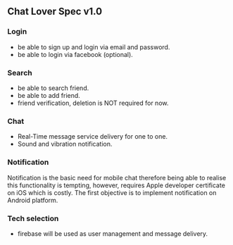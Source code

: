 ## Chat Lover Spec v1.0

### Login
- be able to sign up and login via email and password.
- be able to login via facebook (optional).

### Search
- be able to search friend. 
- be able to add friend.
- friend verification, deletion is NOT required for now.

### Chat

- Real-Time message service delivery for one to one.
- Sound and vibration notification.

### Notification
Notification is the basic need for mobile chat therefore being able to realise this functionality is tempting, however, 
requires Apple developer certificate on iOS which is costly. The first objective is to implement notification on Android platform.

### Tech selection
- firebase will be used as user management and message delivery.
